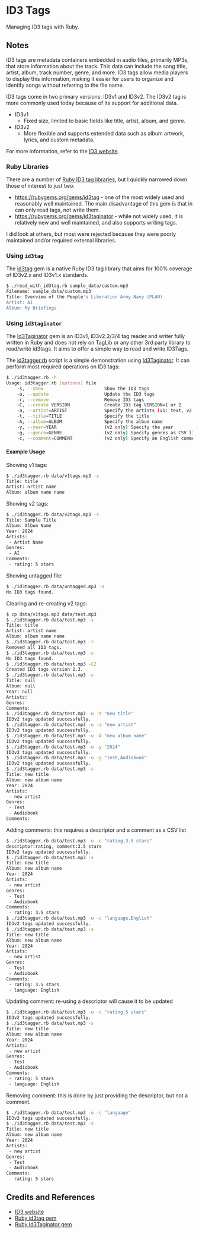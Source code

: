 # ID3 Tags

Managing ID3 tags with Ruby.

## Notes

ID3 tags are metadata containers embedded in audio files, primarily MP3s, that store information about the track. This data can include the song title, artist, album, track number, genre, and more. ID3 tags allow media players to display this information, making it easier for users to organize and identify songs without referring to the file name.

ID3 tags come in two primary versions: ID3v1 and ID3v2. The ID3v2 tag is more commonly used today because of its support for additional data.

* ID3v1
    * Fixed size, limited to basic fields like title, artist, album, and genre.
* ID3v2
    * More flexible and supports extended data such as album artwork, lyrics, and custom metadata.

For more information, refer to the [ID3 website](https://id3.org/).

### Ruby Libraries

There are a number of [Ruby ID3 tag libraries](https://rubygems.org/search?query=id3),
but I quickly narrowed down those of interest to just two:

* <https://rubygems.org/gems/id3tag> - one of the most widely used and reasonably well maintained. The main disadvantage of this gem is that in can only read tags, not write them.
* <https://rubygems.org/gems/id3taginator> - while not widely used, it is relatively new and well maintained, and also supports writing tags.

I did look at others, but most were rejected because they were poorly maintained and/or required external libraries.

### Using `id3tag`

The [id3tag](https://github.com/krists/id3tag) gem
is a native Ruby ID3 tag library that aims for 100% coverage of ID3v2.x and ID3v1.x standards.

```sh
$ ./read_with_id3tag.rb sample_data/custom.mp3
Filename: sample_data/custom.mp3
Title: Overview of the People's Liberation Army Navy (PLAN)
Artist: AI
Album: My Briefings
```

### Using `id3taginator`

The [Id3Taginator](https://github.com/cfe86/Id3Taginator) gem is an ID3v1, ID3v2.2/3/4 tag reader and writer fully written in Ruby and does not rely on TagLib or any other 3rd party library to read/write id3tags. It aims to offer a simple way to read and write ID3Tags.

The [id3tagger.rb](./id3tagger.rb) script is a simple demonstration using [Id3Taginator](https://github.com/cfe86/Id3Taginator).
It can perform most required operations on ID3 tags:

```sh
$ ./id3tagger.rb -h
Usage: id3tagger.rb [options] file
    -s, --show                       Show the ID3 tags
    -u, --update                     Update the ID3 tags
    -r, --remove                     Remove ID3 tags
    -C, --create VERSION             Create ID3 tag VERSION=1 or 2
    -a, --artist=ARTIST              Specify the artists (v1: text, v2: CSV list)
    -t, --title=TITLE                Specify the title
    -A, --album=ALBUM                Specify the album name
    -y, --year=YEAR                  (v2 only) Specify the year
    -g, --genre=GENRE                (v2 only) Specify genres as CSV list
    -c, --comment=COMMENT            (v2 only) Specify an English comment as '<descriptor>,<comment>'. If '<comment>' is blank, will remove comment for the descriptor
```

#### Example Usage

Showing v1 tags:

```sh
$ ./id3tagger.rb data/v1tags.mp3 -s
Title: title
Artist: artist name
Album: album name name
```

Showing v2 tags:

```sh
$ ./id3tagger.rb data/v2tags.mp3 -s
Title: Sample Title
Album: Album Name
Year: 2024
Artists:
 - Artist Name
Genres:
 - AI
Comments:
 - rating: 5 stars
```

Showing untagged file:

```sh
$ ./id3tagger.rb data/untagged.mp3 -s
No ID3 tags found.
```

Clearing and re-creating v2 tags:

```sh
$ cp data/v1tags.mp3 data/test.mp3
$ ./id3tagger.rb data/test.mp3 -s
Title: title
Artist: artist name
Album: album name name
$ ./id3tagger.rb data/test.mp3 -r
Removed all ID3 tags.
$ ./id3tagger.rb data/test.mp3 -s
No ID3 tags found.
$ ./id3tagger.rb data/test.mp3 -C2
Created ID3 tags version 2.3.
$ ./id3tagger.rb data/test.mp3 -s
Title: null
Album: null
Year: null
Artists:
Genres:
Comments:
$ ./id3tagger.rb data/test.mp3 -u -t "new title"
ID3v2 tags updated successfully.
$ ./id3tagger.rb data/test.mp3 -u -a "new artist"
ID3v2 tags updated successfully.
$ ./id3tagger.rb data/test.mp3 -u -A "new album name"
ID3v2 tags updated successfully.
$ ./id3tagger.rb data/test.mp3 -u -y "2024"
ID3v2 tags updated successfully.
$ ./id3tagger.rb data/test.mp3 -u -g "Test,Audiobook"
ID3v2 tags updated successfully.
$ ./id3tagger.rb data/test.mp3 -s
Title: new title
Album: new album name
Year: 2024
Artists:
 - new artist
Genres:
 - Test
 - Audiobook
Comments:
```

Adding comments: this requires a descriptor and a comment as a CSV list

```sh
$ ./id3tagger.rb data/test.mp3 -u -c "rating,3.5 stars"
descriptor:rating, comment:3.5 stars
ID3v2 tags updated successfully.
$ ./id3tagger.rb data/test.mp3 -s
Title: new title
Album: new album name
Year: 2024
Artists:
 - new artist
Genres:
 - Test
 - Audiobook
Comments:
 - rating: 3.5 stars
$ ./id3tagger.rb data/test.mp3 -u -c "language,English"
ID3v2 tags updated successfully.
$ ./id3tagger.rb data/test.mp3 -s
Title: new title
Album: new album name
Year: 2024
Artists:
 - new artist
Genres:
 - Test
 - Audiobook
Comments:
 - rating: 3.5 stars
 - language: English
```

Updating comment: re-using a descriptor will cause it to be updated

```sh
$ ./id3tagger.rb data/test.mp3 -u -c "rating,5 stars"
ID3v2 tags updated successfully.
$ ./id3tagger.rb data/test.mp3 -s
Title: new title
Album: new album name
Year: 2024
Artists:
 - new artist
Genres:
 - Test
 - Audiobook
Comments:
 - rating: 5 stars
 - language: English
```

Removing comment: this is done by just providing the descriptor, but not a comment.

```sh
$ ./id3tagger.rb data/test.mp3 -u -c "language"
ID3v2 tags updated successfully.
$ ./id3tagger.rb data/test.mp3 -s
Title: new title
Album: new album name
Year: 2024
Artists:
 - new artist
Genres:
 - Test
 - Audiobook
Comments:
 - rating: 5 stars
```

## Credits and References

* [ID3 website](https://id3.org/)
* [Ruby id3tag gem](https://rubygems.org/gems/id3tag)
* [Ruby Id3Taginator gem](https://rubygems.org/gems/id3taginator)
